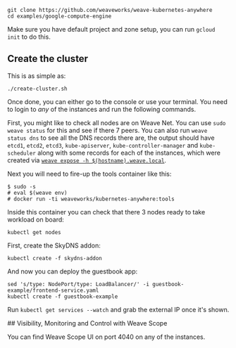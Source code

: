 ```
git clone https://github.com/weaveworks/weave-kubernetes-anywhere
cd examples/google-compute-engine
```

Make sure you have default project and zone setup, you can run `gcloud init` to do this.

## Create the cluster

This is as simple as:
```
./create-cluster.sh
```

Once done, you can either go to the console or use your terminal. You need to login to
_any_ of the instances and run the following commands.

First, you might like to check all nodes are on Weave Net. You can use `sudo weave status`
for this and see if there 7 peers. You can also run `weave status dns` to see all the DNS
records there are, the output should have `etcd1`, `etcd2`, `etcd3`, `kube-apiserver`,
`kube-controller-manager` and `kube-scheduler` along with some records for each of the
instances, which were created via [`weave expose -h $(hostname).weave.local`][weave_expose].

[weave_expose]: https://github.com/weaveworks/weave-kubernetes-anywhere/blob/1b6b29fc17d11a66007b572b5ee1d57677515c26/examples/google-compute-engine/provision.sh#L43

Next you will need to fire-up the tools container like this:
```
$ sudo -s
# eval $(weave env)
# docker run -ti weaveworks/kubernetes-anywhere:tools
```

Inside this container you can check that there 3 nodes ready to take workload on board:
```
kubectl get nodes
```

First, create the SkyDNS addon:
```
kubectl create -f skydns-addon
```

And now you can deploy the guestbook app:
```
sed 's/type: NodePort/type: LoadBalancer/' -i guestbook-example/frontend-service.yaml
kubectl create -f guestbook-example
```

Run `kubectl get services --watch` and grab the external IP once it's shown.

## Visibility, Monitoring and Control with Weave Scope

You can find Weave Scope UI on port 4040 on any of the instances.
